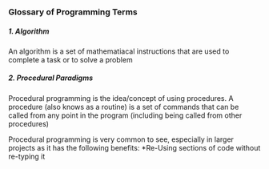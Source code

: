 ### Glossary of Programming Terms


##### 1. Algorithm

  An algorithm is a set of mathematiacal instructions that are used to complete a task or to solve a problem
   
##### 2. Procedural Paradigms
   
  Procedural programming is the idea/concept of using procedures. A procedure (also knows as a routine) is a set of commands that can be  
  called from any point in the program (including being called from other procedures)
  
  Procedural programming is very common to see, especially in larger projects as it has the following benefits:
    *Re-Using sections of code without re-typing it
    
 
